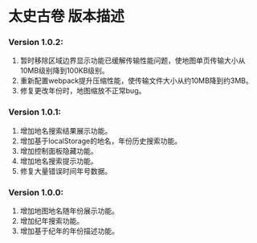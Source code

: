 # 太史古卷 版本描述

### Version 1.0.2:
1. 暂时移除区域边界显示功能已缓解传输性能问题，使地图单页传输大小从10MB级别降到100KB级别。
2. 重新配置webpack提升压缩性能，使传输文件大小从约10MB降到约3MB。
3. 修复更改年份时，地图缩放不正常bug。

### Version 1.0.1:
1. 增加地名搜索结果展示功能。
2. 增加基于localStorage的地名，年份历史搜索功能。
3. 增加控制面板隐藏功能。
4. 增加地名搜索提示功能。
5. 修复大量错误时间年号数据。

### Version 1.0.0:
1. 增加地图地名随年份展示功能。
2. 增加纪年搜索功能。
3. 增加基于纪年的年份描述功能。

